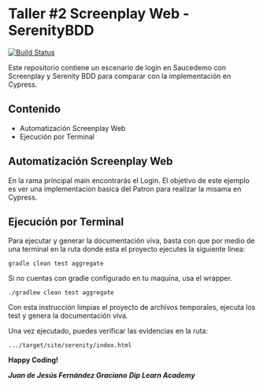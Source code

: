 # Taller #2 Screenplay Web - SerenityBDD

[![Build Status](https://travis-ci.org/joemccann/dillinger.svg?branch=master)](https://travis-ci.org/joemccann/dillinger)

Este repositorio contiene un escenario de login en Saucedemo con Screenplay y Serenity BDD para comparar con la implementación en Cypress.


## Contenido

- Automatización Screenplay Web
- Ejecución por Terminal


## Automatización Screenplay Web

En la rama principal main encontrarás el Login. El objetivo de este ejemplo es ver una implementacion basica del Patron para realizar la misama en Cypress.

## Ejecución por Terminal

Para ejecutar y generar la documentación viva, basta con que por medio de una terminal en la ruta donde esta el proyecto ejecutes la siguiente linea:

`gradle clean test aggregate`

Si no cuentas con gradle configurado en tu maquina, usa el wrapper.

`./gradlew clean test aggregate`

Con esta instrucción limpias el proyecto de archivos temporales, ejecuta los test y genera la documentación viva.

Una vez ejecutado, puedes verificar las evidencias en la ruta:

`.../target/site/serenity/index.html`


**Happy Coding!**

***Juan de Jesús Fernández Graciano***
***Dip Learn Academy***

